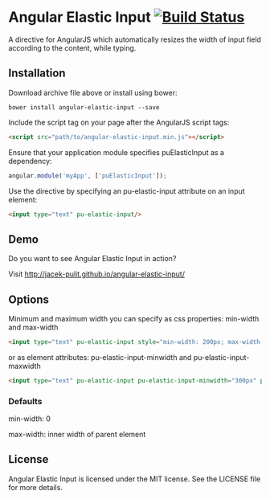 # Angular Elastic Input [![Build Status](https://travis-ci.org/jacek-pulit/angular-elastic-input.svg?branch=master)](https://travis-ci.org/jacek-pulit/angular-elastic-input)

A directive for AngularJS which automatically resizes the width of input field according to the content, while typing.

## Installation

Download archive file above or install using bower:
```
bower install angular-elastic-input --save
```

Include the script tag on your page after the AngularJS script tags:
```html
<script src="path/to/angular-elastic-input.min.js"></script>
```

Ensure that your application module specifies puElasticInput as a dependency:
```javascript
angular.module('myApp', ['puElasticInput']);
```

Use the directive by specifying an pu-elastic-input attribute on an input element:
```html
<input type="text" pu-elastic-input/>
```

## Demo

Do you want to see Angular Elastic Input in action?

Visit http://jacek-pulit.github.io/angular-elastic-input/

## Options

Minimum and maximum width you can specify as css properties: min-width and max-width

```html
<input type="text" pu-elastic-input style="min-width: 200px; max-width: 400px;"/>
```

or as element attributes: pu-elastic-input-minwidth and pu-elastic-input-maxwidth

```html
<input type="text" pu-elastic-input pu-elastic-input-minwidth="300px" pu-elastic-input-maxwidth="none"/>
```
### Defaults

min-width: 0

max-width: inner width of parent element

## License

Angular Elastic Input is licensed under the MIT license. See the LICENSE file for more details.

